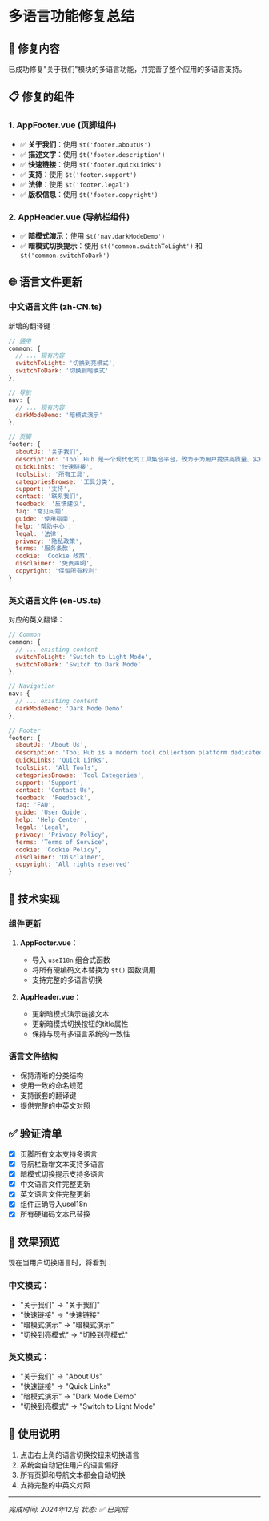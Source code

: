 # 多语言功能修复总结

## 🎯 修复内容

已成功修复"关于我们"模块的多语言功能，并完善了整个应用的多语言支持。

## 📋 修复的组件

### 1. AppFooter.vue (页脚组件)
- ✅ **关于我们**：使用 `$t('footer.aboutUs')`
- ✅ **描述文字**：使用 `$t('footer.description')`
- ✅ **快速链接**：使用 `$t('footer.quickLinks')`
- ✅ **支持**：使用 `$t('footer.support')`
- ✅ **法律**：使用 `$t('footer.legal')`
- ✅ **版权信息**：使用 `$t('footer.copyright')`

### 2. AppHeader.vue (导航栏组件)
- ✅ **暗模式演示**：使用 `$t('nav.darkModeDemo')`
- ✅ **暗模式切换提示**：使用 `$t('common.switchToLight')` 和 `$t('common.switchToDark')`

## 🌐 语言文件更新

### 中文语言文件 (zh-CN.ts)
新增的翻译键：

```javascript
// 通用
common: {
  // ... 现有内容
  switchToLight: '切换到亮模式',
  switchToDark: '切换到暗模式'
},

// 导航
nav: {
  // ... 现有内容
  darkModeDemo: '暗模式演示'
},

// 页脚
footer: {
  aboutUs: '关于我们',
  description: 'Tool Hub 是一个现代化的工具集合平台，致力于为用户提供高质量、实用的在线工具。',
  quickLinks: '快速链接',
  toolsList: '所有工具',
  categoriesBrowse: '工具分类',
  support: '支持',
  contact: '联系我们',
  feedback: '反馈建议',
  faq: '常见问题',
  guide: '使用指南',
  help: '帮助中心',
  legal: '法律',
  privacy: '隐私政策',
  terms: '服务条款',
  cookie: 'Cookie 政策',
  disclaimer: '免责声明',
  copyright: '保留所有权利'
}
```

### 英文语言文件 (en-US.ts)
对应的英文翻译：

```javascript
// Common
common: {
  // ... existing content
  switchToLight: 'Switch to Light Mode',
  switchToDark: 'Switch to Dark Mode'
},

// Navigation
nav: {
  // ... existing content
  darkModeDemo: 'Dark Mode Demo'
},

// Footer
footer: {
  aboutUs: 'About Us',
  description: 'Tool Hub is a modern tool collection platform dedicated to providing users with high-quality, practical online tools.',
  quickLinks: 'Quick Links',
  toolsList: 'All Tools',
  categoriesBrowse: 'Tool Categories',
  support: 'Support',
  contact: 'Contact Us',
  feedback: 'Feedback',
  faq: 'FAQ',
  guide: 'User Guide',
  help: 'Help Center',
  legal: 'Legal',
  privacy: 'Privacy Policy',
  terms: 'Terms of Service',
  cookie: 'Cookie Policy',
  disclaimer: 'Disclaimer',
  copyright: 'All rights reserved'
}
```

## 🔧 技术实现

### 组件更新
1. **AppFooter.vue**：
   - 导入 `useI18n` 组合式函数
   - 将所有硬编码文本替换为 `$t()` 函数调用
   - 支持完整的多语言切换

2. **AppHeader.vue**：
   - 更新暗模式演示链接文本
   - 更新暗模式切换按钮的title属性
   - 保持与现有多语言系统的一致性

### 语言文件结构
- 保持清晰的分类结构
- 使用一致的命名规范
- 支持嵌套的翻译键
- 提供完整的中英文对照

## ✅ 验证清单

- [x] 页脚所有文本支持多语言
- [x] 导航栏新增文本支持多语言
- [x] 暗模式切换提示支持多语言
- [x] 中文语言文件完整更新
- [x] 英文语言文件完整更新
- [x] 组件正确导入useI18n
- [x] 所有硬编码文本已替换

## 🎉 效果预览

现在当用户切换语言时，将看到：

### 中文模式：
- "关于我们" → "关于我们"
- "快速链接" → "快速链接"
- "暗模式演示" → "暗模式演示"
- "切换到亮模式" → "切换到亮模式"

### 英文模式：
- "关于我们" → "About Us"
- "快速链接" → "Quick Links"
- "暗模式演示" → "Dark Mode Demo"
- "切换到亮模式" → "Switch to Light Mode"

## 📝 使用说明

1. 点击右上角的语言切换按钮来切换语言
2. 系统会自动记住用户的语言偏好
3. 所有页脚和导航文本都会自动切换
4. 支持完整的中英文对照

---

*完成时间: 2024年12月*
*状态: ✅ 已完成* 